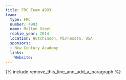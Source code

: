 ```yaml
---
title: FRC Team 4993
team:
  type: FRC
  number: 4993
  name: Molten Steel
  rookie_year: 2014
  location: Hutchinson, Minnesota, USA
  sponsors:
  - New Century Academy
  links:
    Website:
---
```


{% include remove_this_line_and_add_a_paragraph %}